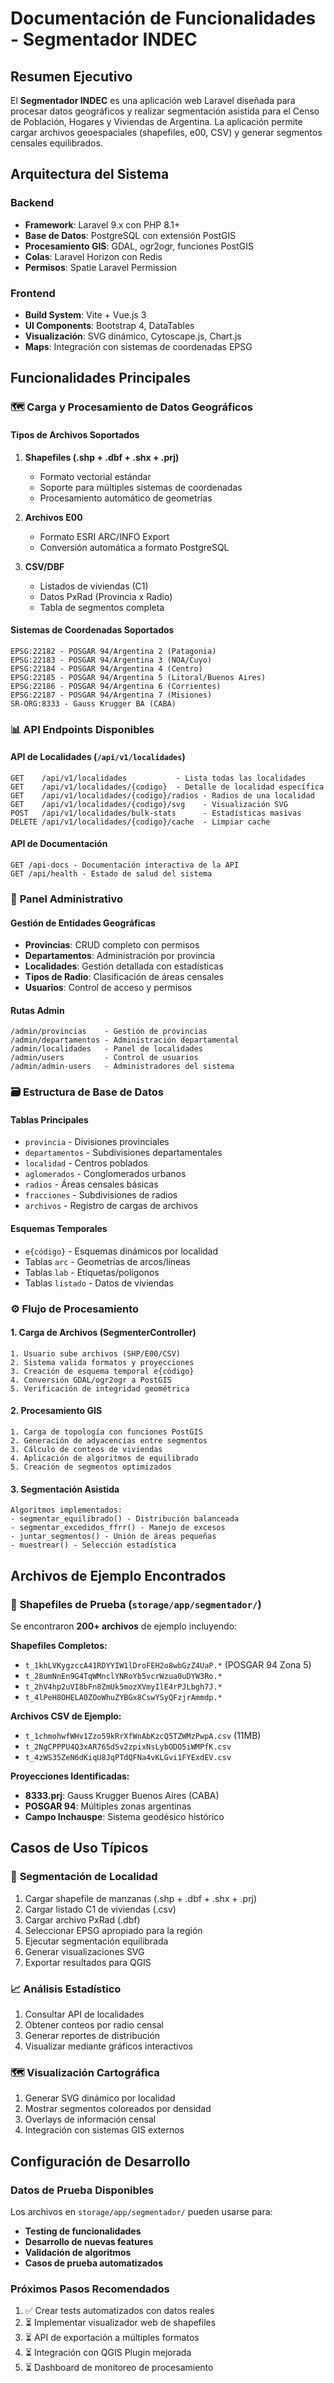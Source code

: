# Documentación de Funcionalidades - Segmentador INDEC

## Resumen Ejecutivo

El **Segmentador INDEC** es una aplicación web Laravel diseñada para procesar datos geográficos y realizar segmentación asistida para el Censo de Población, Hogares y Viviendas de Argentina. La aplicación permite cargar archivos geoespaciales (shapefiles, e00, CSV) y generar segmentos censales equilibrados.

## Arquitectura del Sistema

### Backend
- **Framework**: Laravel 9.x con PHP 8.1+
- **Base de Datos**: PostgreSQL con extensión PostGIS
- **Procesamiento GIS**: GDAL, ogr2ogr, funciones PostGIS
- **Colas**: Laravel Horizon con Redis
- **Permisos**: Spatie Laravel Permission

### Frontend
- **Build System**: Vite + Vue.js 3
- **UI Components**: Bootstrap 4, DataTables
- **Visualización**: SVG dinámico, Cytoscape.js, Chart.js
- **Maps**: Integración con sistemas de coordenadas EPSG

## Funcionalidades Principales

### 🗺️ **Carga y Procesamiento de Datos Geográficos**

#### Tipos de Archivos Soportados
1. **Shapefiles (.shp + .dbf + .shx + .prj)**
   - Formato vectorial estándar
   - Soporte para múltiples sistemas de coordenadas
   - Procesamiento automático de geometrías

2. **Archivos E00** 
   - Formato ESRI ARC/INFO Export
   - Conversión automática a formato PostgreSQL

3. **CSV/DBF**
   - Listados de viviendas (C1)
   - Datos PxRad (Provincia x Radio)
   - Tabla de segmentos completa

#### Sistemas de Coordenadas Soportados
```
EPSG:22182 - POSGAR 94/Argentina 2 (Patagonia)
EPSG:22183 - POSGAR 94/Argentina 3 (NOA/Cuyo)
EPSG:22184 - POSGAR 94/Argentina 4 (Centro)
EPSG:22185 - POSGAR 94/Argentina 5 (Litoral/Buenos Aires)
EPSG:22186 - POSGAR 94/Argentina 6 (Corrientes)
EPSG:22187 - POSGAR 94/Argentina 7 (Misiones)
SR-ORG:8333 - Gauss Krugger BA (CABA)
```

### 📊 **API Endpoints Disponibles**

#### API de Localidades (`/api/v1/localidades`)
```
GET    /api/v1/localidades           - Lista todas las localidades
GET    /api/v1/localidades/{codigo}  - Detalle de localidad específica
GET    /api/v1/localidades/{codigo}/radios - Radios de una localidad
GET    /api/v1/localidades/{codigo}/svg    - Visualización SVG
POST   /api/v1/localidades/bulk-stats      - Estadísticas masivas
DELETE /api/v1/localidades/{codigo}/cache  - Limpiar cache
```

#### API de Documentación
```
GET /api-docs - Documentación interactiva de la API
GET /api/health - Estado de salud del sistema
```

### 🔧 **Panel Administrativo**

#### Gestión de Entidades Geográficas
- **Provincias**: CRUD completo con permisos
- **Departamentos**: Administración por provincia
- **Localidades**: Gestión detallada con estadísticas
- **Tipos de Radio**: Clasificación de áreas censales
- **Usuarios**: Control de acceso y permisos

#### Rutas Admin
```
/admin/provincias    - Gestión de provincias
/admin/departamentos - Administración departamental
/admin/localidades   - Panel de localidades
/admin/users         - Control de usuarios
/admin/admin-users   - Administradores del sistema
```

### 🗃️ **Estructura de Base de Datos**

#### Tablas Principales
- `provincia` - Divisiones provinciales
- `departamentos` - Subdivisiones departamentales  
- `localidad` - Centros poblados
- `aglomerados` - Conglomerados urbanos
- `radios` - Áreas censales básicas
- `fracciones` - Subdivisiones de radios
- `archivos` - Registro de cargas de archivos

#### Esquemas Temporales
- `e{código}` - Esquemas dinámicos por localidad
- Tablas `arc` - Geometrías de arcos/líneas
- Tablas `lab` - Etiquetas/polígonos
- Tablas `listado` - Datos de viviendas

### ⚙️ **Flujo de Procesamiento**

#### 1. Carga de Archivos (SegmenterController)
```
1. Usuario sube archivos (SHP/E00/CSV)
2. Sistema valida formatos y proyecciones
3. Creación de esquema temporal e{código}
4. Conversión GDAL/ogr2ogr a PostGIS
5. Verificación de integridad geométrica
```

#### 2. Procesamiento GIS
```
1. Carga de topología con funciones PostGIS
2. Generación de adyacencias entre segmentos  
3. Cálculo de conteos de viviendas
4. Aplicación de algoritmos de equilibrado
5. Creación de segmentos optimizados
```

#### 3. Segmentación Asistida
```
Algoritmos implementados:
- segmentar_equilibrado() - Distribución balanceada
- segmentar_excedidos_ffrr() - Manejo de excesos
- juntar_segmentos() - Unión de áreas pequeñas
- muestrear() - Selección estadística
```

## Archivos de Ejemplo Encontrados

### 📁 **Shapefiles de Prueba** (`storage/app/segmentador/`)
Se encontraron **200+ archivos** de ejemplo incluyendo:

**Shapefiles Completos:**
- `t_1khLVKygzccA41RDYYIW1lDroFEH2o8wbGzZ4UaP.*` (POSGAR 94 Zona 5)
- `t_28umNnEn9G4TqWMnclYNRoYb5vcrWzua0uDYW3Ro.*` 
- `t_2hV4hp2uVI8bFn8ZmUk5mozXVmyIlE4rPJLbgh7J.*`
- `t_4lPeH8OHELA0ZOoWhuZYBGx8CswYSyQFzjrAmmdp.*`

**Archivos CSV de Ejemplo:**
- `t_1chmohwfWHv1Zzo59kRrXfWnAbKzcQ5TZWMzPwpA.csv` (11MB)
- `t_2NgCPPPU4Q3xAR765d5v2zpixNsLybODO5iWMPfK.csv`
- `t_4zWS35ZeN6dKiqU8JqPTdQFNa4vKLGvi1FYExdEV.csv`

**Proyecciones Identificadas:**
- **8333.prj**: Gauss Krugger Buenos Aires (CABA)
- **POSGAR 94**: Múltiples zonas argentinas
- **Campo Inchauspe**: Sistema geodésico histórico

## Casos de Uso Típicos

### 🎯 **Segmentación de Localidad**
1. Cargar shapefile de manzanas (.shp + .dbf + .shx + .prj)
2. Cargar listado C1 de viviendas (.csv)  
3. Cargar archivo PxRad (.dbf)
4. Seleccionar EPSG apropiado para la región
5. Ejecutar segmentación equilibrada
6. Generar visualizaciones SVG
7. Exportar resultados para QGIS

### 📈 **Análisis Estadístico**
1. Consultar API de localidades
2. Obtener conteos por radio censal
3. Generar reportes de distribución
4. Visualizar mediante gráficos interactivos

### 🗺️ **Visualización Cartográfica**
1. Generar SVG dinámico por localidad
2. Mostrar segmentos coloreados por densidad
3. Overlays de información censal
4. Integración con sistemas GIS externos

## Configuración de Desarrollo

### Datos de Prueba Disponibles
Los archivos en `storage/app/segmentador/` pueden usarse para:
- **Testing de funcionalidades**
- **Desarrollo de nuevas features**
- **Validación de algoritmos**
- **Casos de prueba automatizados**

### Próximos Pasos Recomendados
1. ✅ Crear tests automatizados con datos reales
2. ⏳ Implementar visualizador web de shapefiles
3. ⏳ API de exportación a múltiples formatos
4. ⏳ Integración con QGIS Plugin mejorada
5. ⏳ Dashboard de monitoreo de procesamiento